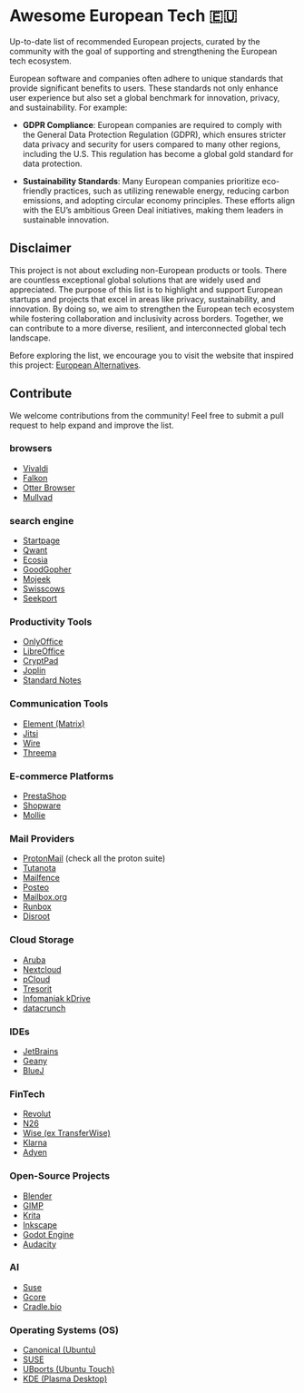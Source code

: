 # Awesome European Tech 🇪🇺

Up-to-date list of recommended European projects, curated by the community with the goal of supporting and strengthening the European tech ecosystem.

European software and companies often adhere to unique standards that provide significant benefits to users. These standards not only enhance user experience but also set a global benchmark for innovation, privacy, and sustainability. For example:

- **GDPR Compliance**: European companies are required to comply with the General Data Protection Regulation (GDPR), which ensures stricter data privacy and security for users compared to many other regions, including the U.S. This regulation has become a global gold standard for data protection.

- **Sustainability Standards**: Many European companies prioritize eco-friendly practices, such as utilizing renewable energy, reducing carbon emissions, and adopting circular economy principles. These efforts align with the EU’s ambitious Green Deal initiatives, making them leaders in sustainable innovation.

## Disclaimer

This project is not about excluding non-European products or tools. There are countless exceptional global solutions that are widely used and appreciated. The purpose of this list is to highlight and support European startups and projects that excel in areas like privacy, sustainability, and innovation. By doing so, we aim to strengthen the European tech ecosystem while fostering collaboration and inclusivity across borders. Together, we can contribute to a more diverse, resilient, and interconnected global tech landscape.

Before exploring the list, we encourage you to visit the website that inspired this project: [European Alternatives](https://european-alternatives.eu/). 

## Contribute

We welcome contributions from the community! Feel free to submit a pull request to help expand and improve the list.
### browsers
- [Vivaldi](https://vivaldi.com/)
- [Falkon](https://www.falkon.org/)
- [Otter Browser](https://otter-browser.org/)
- [Mullvad](https://mullvad.net/en/download/browser/linux)
### search engine
- [Startpage](https://www.startpage.com)
- [Qwant](https://www.qwant.com)
- [Ecosia](https://www.ecosia.org)
- [GoodGopher](https://www.goodgopher.com)
- [Mojeek](https://www.mojeek.com)
- [Swisscows](https://www.swisscows.com)
- [Seekport](https://www.seekport.com)
### Productivity Tools
- [OnlyOffice](https://www.onlyoffice.com/)
- [LibreOffice](https://www.libreoffice.org/)
- [CryptPad](https://cryptpad.fr/)
- [Joplin](https://joplinapp.org/)
- [Standard Notes](https://standardnotes.com/)
### Communication Tools
- [Element (Matrix)](https://element.io/)
- [Jitsi](https://jitsi.org/)
- [Wire](https://wire.com/)
- [Threema](https://threema.ch/)
### E-commerce Platforms
- [PrestaShop](https://www.prestashop.com/)
- [Shopware](https://www.shopware.com/)
- [Mollie](https://www.mollie.com/)
### Mail Providers
- [ProtonMail](https://proton.me/mail) (check all the proton suite)
- [Tutanota](https://tutanota.com/)
- [Mailfence](https://www.mailfence.com/)
- [Posteo](https://posteo.de/)
- [Mailbox.org](https://mailbox.org/)
- [Runbox](https://runbox.com/)
- [Disroot](https://disroot.org/en/services/email)
### Cloud Storage
- [Aruba](https://www.aruba.it/en/home.aspx#top-language-bar)
- [Nextcloud](https://nextcloud.com/)
- [pCloud](https://www.pcloud.com/)
- [Tresorit](https://tresorit.com/)
- [Infomaniak kDrive](https://www.infomaniak.com/en/kdrive)
- [datacrunch](https://datacrunch.io/)
### IDEs
- [JetBrains](https://www.jetbrains.com/)
- [Geany](https://www.geany.org/)
- [BlueJ](https://www.bluej.org/)
### FinTech
- [Revolut](https://www.revolut.com/)
- [N26](https://n26.com/)
- [Wise (ex TransferWise)](https://wise.com/)
- [Klarna](https://www.klarna.com/)
- [Adyen](https://www.adyen.com/)
### Open-Source Projects
- [Blender](https://www.blender.org/)
- [GIMP](https://www.gimp.org/)
- [Krita](https://krita.org/)
- [Inkscape](https://inkscape.org/)
- [Godot Engine](https://godotengine.org/)
- [Audacity](https://www.audacityteam.org/)
### AI
- [Suse](https://www.suse.com/solutions/ai/)
- [Gcore](https://gcore.com/)
- [Cradle.bio](https://www.cradle.bio/)
### Operating Systems (OS)
- [Canonical (Ubuntu)](https://canonical.com/)
- [SUSE](https://www.suse.com/)
- [UBports (Ubuntu Touch)](https://ubports.com/)
- [KDE (Plasma Desktop)](https://kde.org/)